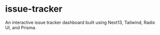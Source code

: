 # issue-tracker
An interactive issue tracker dashboard built using Next13, Tailwind, Radix UI, and Prisma.
